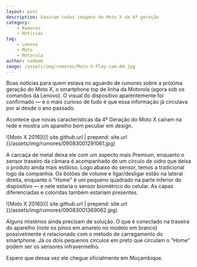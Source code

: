```yaml
---
layout: post
description: Vazaram todas imagens do Moto X da 4ª geração
category:
    - Rumores
    - Noticias
tag:
    - Lenovo
    - Moto
    - Motorola
author: nadeem
image: /assets/img/rumores/Moto-X-Play-cam-AH.jpg
---
```


Boas notícias para quem estava no aguardo de rumores sobre a próxima geração do Moto X, o smartphone top de linha da Motorola  (agora sob os comandos da Lenovo). O visual do dispositivo aparentemente foi confirmado — e o mais curioso de tudo é que essa informação já circulava por aí desde o ano passado.

Acontece que novas características da 4ª Geração do Moto X caíram na rede e mostra um aparelho bem peculiar em design.

![Moto X 2016]({{ site.github.url | prepend: site.url }}/assets/img/rumores/09083001291061.jpg)

A carcaça de metal deixa ele com um aspecto mais Premium, enquanto o sensor traseiro da câmara é acompanhado de um círculo de vidro que deixa o produto ainda mais estiloso.
Logo abaixo do sensor, temos a tradicional logo da companhia. Os botões de volume e ligar/desligar estão na lateral direita, enquanto o "Home" é um pequeno quadrado na parte inferior do dispositivo — e nele estaria o sensor biométrico do celular. As capas diferenciadas e coloridas também estariam presentes.

![Moto X 2016]({{ site.github.url | prepend: site.url }}/assets/img/rumores/09083001369062.jpg)

Alguns mistérios ainda precisam de solução. 
O que é conectado na traseira do aparelho (note os pinos em amarelo no modelo em branco) possivelmente é relacionado com o método de carregamento do smartphone. Já os dois pequenos círculos em preto que circulam o "Home" podem ser os sensores infravermelho.

Espero que dessa vez ele chegue oficialmente em Moçambique.